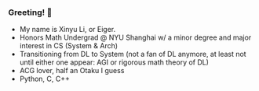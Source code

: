 ### Greeting! 👋

- My name is Xinyu Li, or Eiger. 
- Honors Math Undergrad @ NYU Shanghai w/ a minor degree and major interest in CS (System & Arch)
- Transitioning from DL to System (not a fan of DL anymore, at least not until either one appear: AGI or rigorous math theory of DL)
- ACG lover, half an Otaku I guess
- Python, C, C++

<!--
**Xinyu-Li-123/Xinyu-Li-123** is a ✨ _special_ ✨ repository because its `README.md` (this file) appears on your GitHub profile.

Here are some ideas to get you started:

- 🔭 I’m currently working on ...
- 🌱 I’m currently learning ...
- 👯 I’m looking to collaborate on ...
- 🤔 I’m looking for help with ...
- 💬 Ask me about ...
- 📫 How to reach me: ...
- 😄 Pronouns: ...
- ⚡ Fun fact: ...
-->
